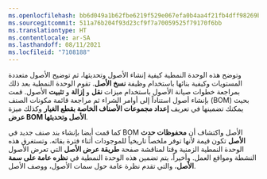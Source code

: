 ```yaml
---
ms.openlocfilehash: bb6d049a1b62fbe6219f529e067efa0b4aa4f21fb4dff98269baf82e93fd4c64
ms.sourcegitcommit: 511a76b204f93d23cf9f7a70059525f79170f6bb
ms.translationtype: HT
ms.contentlocale: ar-SA
ms.lasthandoff: 08/11/2021
ms.locfileid: "7108188"
---
```

وتوضح هذه الوحدة النمطية كيفية إنشاء الأصول وتحديثها، ثم توضيح الأصول متعددة المستويات وكيفية بنائها باستخدام وظيفة **نسخ الأصل**. تقوم الوحدة النمطية بعد ذلك بمراجعة خطوات صيانة الأصول باستخدام ميزات **نقل** و **إزالة** و **تثبيت** الأصول. قمت بإنشاء أصول استناداً إلى أوامر الشراء ثم مراجعة قائمة مكونات الصنف (BOM) بحيث يمكنك تضمينها في تعريف **إعداد مجموعات الأصناف الخاصة بقطع الغيار** وكذلك ميزة **عرض BOM الأصل وتحديثها**.

كما قمت أيضا بإنشاء بند صنف جديد في BOM الأصل واكتشاف أن **محفوظات حدث الأصل** تكون قيمة لأنها توفر ملخصاً تاريخياً للموجودات أثناء فترة بقائه. وتستغرق هذه الوحدة النمطية الزمنية وقتا لمناقشة صفحة **طريقة عرض الأصل** التي تعرض الأصول النشطة ومواقع العمل. وأخيراً، يتم تضمين هذه الوحدة النمطية في **نظره عامة على سمة الأصل**، والتي تقدم نظرة عامة حول سمات الأصول، ووصف الأصل. 

